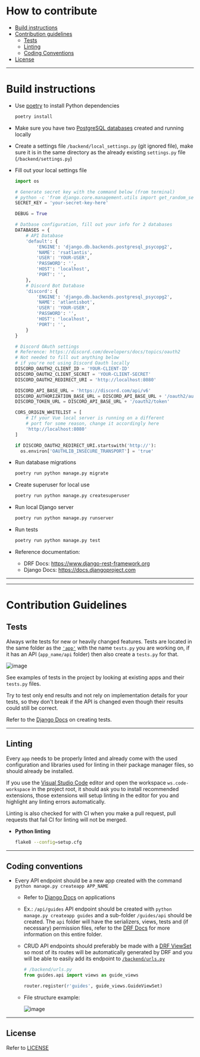 # How to contribute

- [Build instructions](#build-instructions)
- [Contribution guidelines](#contribution-guidelines)
  - [Tests](#tests)
  - [Linting](#linting)
  - [Coding Conventions](#coding-conventions)
- [License](#license)

---

# Build instructions

- Use [poetry](https://github.com/python-poetry/poetry) to install Python dependencies
  ```bash
  poetry install
  ```

- Make sure you have two [PostgreSQL databases](https://www.postgresql.org/docs/9.1/app-createdb.html) created and running locally

- Create a settings file `/backend/local_settings.py` (git ignored file), make sure it is in the same directory as the already existing `settings.py` file (`/backend/settings.py`)

- Fill out your local settings file
  ```python
  import os

  # Generate secret key with the command below (from terminal)
  # python -c 'from django.core.management.utils import get_random_secret_key; print(get_random_secret_key())
  SECRET_KEY = 'your-secret-key-here'

  DEBUG = True

  # Datbase configuration, fill out your info for 2 databases
  DATABASES = {
      # API Database
      'default': {
          'ENGINE': 'django.db.backends.postgresql_psycopg2',
          'NAME': 'rsatlantis',
          'USER': 'YOUR-USER',
          'PASSWORD': '',
          'HOST': 'localhost',
          'PORT': '',
      },
      # Discord Bot Database
      'discord': {
          'ENGINE': 'django.db.backends.postgresql_psycopg2',
          'NAME': 'atlantisbot',
          'USER': 'YOUR-USER',
          'PASSWORD': '',
          'HOST': 'localhost',
          'PORT': '',
      }
  }

  # Discord OAuth settings
  # Reference: https://discord.com/developers/docs/topics/oauth2
  # Not needed to fill out anything below
  # if you're not using Discord Oauth locally
  DISCORD_OAUTH2_CLIENT_ID = 'YOUR-CLIENT-ID'
  DISCORD_OAUTH2_CLIENT_SECRET = 'YOUR-CLIENT-SECRET'
  DISCORD_OAUTH2_REDIRECT_URI = 'http://localhost:8080'

  DISCORD_API_BASE_URL = 'https://discord.com/api/v6'
  DISCORD_AUTHORIZATION_BASE_URL = DISCORD_API_BASE_URL + '/oauth2/authorize'
  DISCORD_TOKEN_URL = DISCORD_API_BASE_URL + '/oauth2/token'

  CORS_ORIGIN_WHITELIST = [
      # If your Vue local server is running on a different
      # port for some reason, change it accordingly here
      'http://localhost:8080'
  ]

  if DISCORD_OAUTH2_REDIRECT_URI.startswith('http://'):
    os.environ['OAUTHLIB_INSECURE_TRANSPORT'] = 'true'
  ```

- Run database migrations
  ```bash
  poetry run python manage.py migrate
  ```

- Create superuser for local use
  ```bash
  poetry run python manage.py createsuperuser
  ```

- Run local Django server
  ```bash
  poetry run python manage.py runserver
  ```

- Run tests
  ```bash
  poetry run python manage.py test
  ```

- Reference documentation:
  - DRF Docs: https://www.django-rest-framework.org
  - Django Docs: https://docs.djangoproject.com

---
---

# Contribution Guidelines

## Tests

Always write tests for new or heavily changed features. Tests are located in the same folder as the [`'app'`](https://docs.djangoproject.com/en/3.1/ref/applications) with the name `tests.py` you are working on, if it has an API (`app_name/api` folder) then also create a `tests.py` for that.

![image](https://user-images.githubusercontent.com/37747572/95692790-ccc51980-0bfe-11eb-8595-03877ba4e33d.png)

See examples of tests in the project by looking at existing apps and their `tests.py` files.

Try to test only end results and not rely on implementation details for your tests, so they don't break if the API is changed even though their results could still be correct.

Refer to the [Django Docs](https://docs.djangoproject.com/en/3.1/topics/testing/) on creating tests.

---

## Linting

Every `app` needs to be properly linted and already come with the used configuration and libraries used for linting in their package manager files, so should already be installed.

If you use the [Visual Studio Code](https://github.com/microsoft/vscode) editor and open the workspace `ws.code-workspace` in the project root, it should ask you to install recommended extensions, those extensions will setup linting in the editor for you and highlight any linting errors automatically.

Linting is also checked for with CI when you make a pull request, pull requests that fail CI for linting will not be merged.

- **Python linting**
  ```bash
  flake8 --config=setup.cfg
  ```

---

## Coding conventions

- Every API endpoint should be a new app created with the command `python manage.py createapp APP_NAME`
  - Refer to [Django Docs](https://docs.djangoproject.com/en/3.1/ref/applications) on applications

  - Ex.: `/api/guides` API endpoint should be created with `python manage.py createapp guides` and a sub-folder `/guides/api` should be created. The `api` folder will have the serializers, views, tests and (if necessary) permission files, refer to the [DRF Docs](https://www.django-rest-framework.org/tutorial/quickstart) for more information on this entire folder.

  - CRUD API endpoints should preferably be made with a [DRF ViewSet](https://www.django-rest-framework.org/api-guide/viewsets) so most of its routes will be automatically generated by DRF and you will be able to easily add its endpoint to [`/backend/urls.py`](/backend/urls.py)
    ```python
    # /backend/urls.py
    from guides.api import views as guide_views

    router.register(r'guides', guide_views.GuideViewSet)
    ```

  - File structure example:

    ![image](https://user-images.githubusercontent.com/37747572/95693227-a18ff980-0c01-11eb-95da-a6164848980b.png)

---

## License

Refer to [LICENSE](LICENSE)
